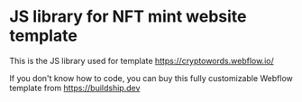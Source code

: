 # JS library for NFT mint website template
This is the JS library used for template
https://cryptowords.webflow.io/

If you don't know how to code, you can buy this fully customizable Webflow template from https://buildship.dev

